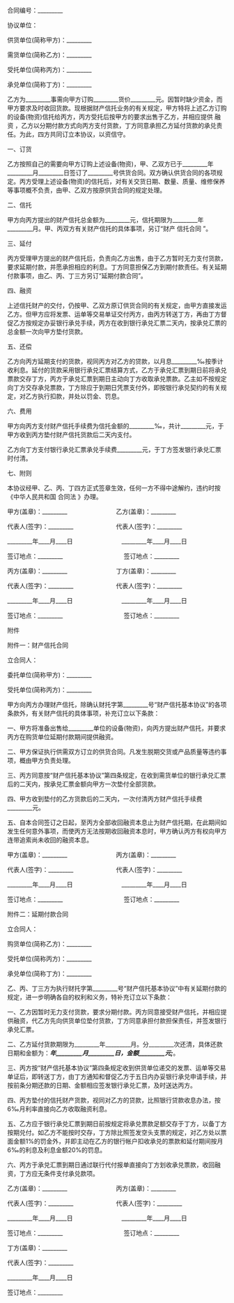 
 


合同编号：_________


协议单位：


供货单位(简称甲方)：_________


需货单位(简称乙方)：_________


受托单位(简称丙方)：_________


承兑单位(简称丁方)：_________


乙方为_________事需向甲方订购_________货价_________元。因暂时缺少资金，而甲方要求及时收回货款。现根据财产信托业务的有关规定，甲方特将上述乙方订购的设备(物资)信托给丙方，丙方受托后按甲方的要求出售于乙方，并相应提供
融资
，乙方以分期付款方式向丙方支付货款，丁方同意承担乙方延付货款的承兑责任。为此，四方共同订立本协议，以资信守。


一、订货


乙方按照自己的需要向甲方订购上述设备(物资)，甲、乙双方已于_________年_________月_________日签订了_________号供货合同。双方确认供货合同的各项规定。丙方受理上述设备(物资)的信托后，对有关交货日期、数量、质量、维修保养等事项概不负责，由甲、乙双方按原供货合同的规定处理。


二、信托


甲方向丙方提出的财产信托总金额为_________元，信托期限为_________年_________月。甲、丙双方有关财产信托的具体事项，另订“财产
信托合同
”。


三、延付


丙方受理甲方提出的财产信托后，负责向乙方出售，由于乙方暂时无力支付货款，要求延期付款，并愿承担相应的利息。丁方同意担保乙方到期付款责任。有关延期付款事项，由乙、丙、丁三方另订“延期付款合同”。


四、融资


上述信托财产的交付，仍按甲、乙双方原订供货合同的有关规定，由甲方直接发运乙方。但甲方应将发票、运单等交易单证交付丙方，由丙方转送丁方，再由丁方督促乙方按规定办妥银行承兑手续，丙方在收到银行承兑汇票二天内，按承兑汇票的总金额一次向甲方垫付货款。


五、还偿


乙方向丙方延期支付的货款，视同丙方对乙方的贷款，以月息_________‰按季计收利息。延付的货款采用银行承兑汇票结算方式，乙方于承兑汇票到期日前将承兑票款交存丁方，丙方于承兑汇票到期日主动向丁方收取承兑票款。乙主如不按规定向丁方交存承兑票款，丁方除应于到期日凭票支付外，即按银行承兑契约的有关规定，对乙方执行扣款，并处以罚金、罚息。


六、费用


甲方向丙方支付财产信托手续费为信托金额的_________‰，共计_________元，于甲方收到丙方垫付财产信托货款后二天内支付。


乙方向丁方支付银行承兑汇票承兑手续费_________元，于丁方签发银行承兑汇票时付清。


七、附则


本协议经甲、乙、丙、丁四方正式签章生效，任何一方不得中途解约，违约时按《中华人民共和国
合同法
》办理。


甲方(盖章)：_________　　　　　　　　乙方(盖章)：_________


代表人(签字)：_________　　　　　　　代表人(签字)：_________


_________年____月____日　　　　　　　　_________年____月____日


签订地点：_________　　　　　　　　　　签订地点：_________


丙方(盖章)：_________　　　　　　　　丁方(盖章)：_________


代表人(签字)：_________　　　　　　　代表人(签字)：_________


_________年____月____日　　　　　　　　_________年____月____日


签订地点：_________　　　　　　　　　　签订地点：_________


附件


附件一：财产信托合同


立合同人：


委托单位(简称甲方)：_________


受托单位(简称丙方)：_________


甲方向丙方办理财产信托，除确认财托字第_________号“财产信托基本协议”的各项条款外，有关财产信托的具体事项，补充订立以下条款：


一、甲方将准备出售给_________单位的设备(物资)，向丙方提出财产信托，并要求丙方在购货单位延期付款期间提供融资。


二、甲方保证执行供需双方订立的供货合同。凡发生脱期交货或产品质量等违约事项，概由甲方负责处理。


三、丙方同意按“财产信托基本协议”第四条规定，在收到需货单位的银行承兑汇票后的二天内，按承兑汇票金额向甲方一次垫付全部货款。


四、甲方收到垫付的乙方货款后的二天内，一次付清丙方财产信托手续费_________元。


五、自本合同签订之日起，至丙方全部收回融资本息止为财产信托期，在此期间如发生任何意外事项，而使丙方无法按期收回融资本息时，甲方确认丙方有权向甲方连带追索尚未收回的融资本息。


甲方(盖章)：_________　　　　　　　　丙方(盖章)：_________


代表人(签字)：_________　　　　　　　代表人(签字)：_________


_________年____月____日　　　　　　　　_________年____月____日


签订地点：_________　　　　　　　　　　签订地点：_________


附件二：延期付款合同


立合同人：


购货单位(简称乙方)：_________


受托单位(简称丙方)：_________


承兑单位(简称丁方)：_________


乙、丙、丁三方为执行财托字第_________号“财产信托基本协议”中有关延期付款的规定，进一步明确各自的权利和义务，特补充订立以下条款：


一、乙方因暂时无力支付货款，要求分期付款。丙方同意接受财产信托，并相应提供融资，代乙方先向供货单位垫付货款，丁方同意承担付款担保责任，并签发银行承兑汇票。


二、乙方延付货款期限为_________年_________月。分_________次还清，具体还款日期和金额为：_________年_________月_________日，金额_________元;_________。


三、丙方按“财产信托基本协议”第四条规定收到供货单位递交的发票、运单等交易单证后，即转送丁方，由丁方通知和督促乙方于五日内办妥银行承兑申请手续，并按前条分期还款的日期、金额相应签发银行承兑汇票，及时送达丙方。


四、丙方垫付的信托财产货款，视同对乙方的贷款，比照银行贷款收息办法，按6‰月利率直接向乙方收取融资利息。


五、乙方应于银行承兑汇票到期日前按规定将承兑票款足额交存于丁方，以备丁方按期兑付。如乙方不能按时交存，丁方除比照签发空头支票的规定，对乙方处以票面金额1%的罚金外，并即主动在乙方的银行帐户扣收承兑的票款和延付期间按月6‰的利息及利息金额20%的罚息。


六、丙方于承兑汇票到期日通过联行代付报单直接向丁方划收承兑票款，收回融资，丁方应无条件支付承兑款项。


乙方(盖章)：_________　　　　　　　　丙方(盖章)：_________


代表人(签字)：_________　　　　　　　代表人(签字)：_________


_________年____月____日　　　　　　　　_________年____月____日


签订地点：_________　　　　　　　　　　签订地点：_________


丁方(盖章)：_________


代表人(签字)：_________


_________年____月____日


签订地点：_________
 


 

 
 
 
 
 
  


  
 

  


  


  
 
 
 
 

